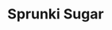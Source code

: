 ---
slug: sprunki-sugar-2729
title: Sprunki Sugar
description: "Sprunki Sugar is an exciting online game. Play for free directly in your browser!"
icon: /images/popular_mods/Sprunki Sugar.png
url: https://wowtbc.net/sprunkin/sprunki-sugar/index.html
previewImage: /images/popular_mods/Sprunki Sugar.png
type: popular mods

# SEO配置
seo:
  title: "Sprunki Sugar - Play Free Online Game | Fun Browser Games"
  description: "Sprunki Sugar - Play this fun online game for free in your browser. No download required!"
  ogImage: "/images/popular_mods/Sprunki Sugar.png"
  keywords: "sprunki-sugar-2729, online game, browser game, free game, popular mods game, play online"

videoUrls:
  - https://www.youtube.com/embed/example1
  - https://www.youtube.com/embed/example2

whyPlay:
  title: "Why Play Sprunki Sugar?"
  items:
    - "Immersive Gameplay: Sprunki Sugar offers an engaging and immersive gaming experience that will keep you entertained for hours"
    - "Challenging Levels: Test your skills with increasingly difficult challenges and obstacles"
    - "Beautiful Graphics: Enjoy stunning visuals and smooth animations that bring the game world to life"
    - "Regular Updates: New content and features are added regularly to keep the game fresh and exciting"
    - "Free to Play: Experience all the fun without spending a penny"
    - "Community Features: Connect with other players, share strategies, and compete for high scores"
    - "Cross-Platform: Play on any device with a web browser, no downloads required"

features:
  title: "Key Features of Sprunki Sugar"
  image: "/images/popular_mods/Sprunki Sugar.png"
  items:
    - "Intuitive Controls: Easy to learn controls make Sprunki Sugar accessible for players of all skill levels"
    - "Multiple Game Modes: Enjoy various gameplay options that provide different challenges and experiences"
    - "Character Customization: Personalize your gaming experience with unique characters and items"
    - "Achievement System: Complete special tasks to earn rewards and recognition"
    - "Leaderboards: Compete with players worldwide and see who can achieve the highest scores"

characteristics:
  title: "Game Characteristics"
  image: "/images/popular_mods/Sprunki Sugar.png"
  items:
    - "Genre: Popular mods game with elements of strategy and skill"
    - "Difficulty: Suitable for both casual gamers and those seeking a challenge"
    - "Play Time: Quick sessions or extended gameplay, depending on your preference"
    - "Art Style: Vibrant and engaging visuals that enhance the gaming experience"
    - "Sound Design: Immersive audio that complements the gameplay perfectly"

info: "Sprunki Sugar is an exciting online game that offers players a unique and engaging gaming experience. With its intuitive controls, stunning visuals, and challenging gameplay, Sprunki Sugar provides hours of entertainment for players of all ages and skill levels. Whether you're looking for a quick gaming session during a break or an extended play session, Sprunki Sugar delivers an immersive experience that will keep you coming back for more. The game features multiple levels of increasing difficulty, ensuring that players are constantly challenged as they progress. With regular updates adding new content and features, Sprunki Sugar remains fresh and exciting, providing endless entertainment options for its growing community of players."

howToPlayIntro: "Welcome to Sprunki Sugar! This guide will walk you through the basics and help you master the game. Whether you're a beginner or looking to improve your skills, these tips and instructions will enhance your gaming experience."

howToPlaySteps:
  - title: "Getting Started"
    description: "Begin your Sprunki Sugar adventure by familiarizing yourself with the controls. Use your keyboard or mouse to navigate through the game interface. The tutorial will guide you through the basic mechanics and help you understand the objectives."
  - title: "Understanding the Objectives"
    description: "In Sprunki Sugar, your main goal is to progress through levels by completing specific objectives. Each level presents unique challenges that require different strategies and approaches."
  - title: "Mastering the Controls"
    description: "Practice using the controls to improve your precision and reaction time. Sprunki Sugar requires quick reflexes and strategic thinking to overcome obstacles and defeat opponents."
  - title: "Utilizing Power-ups"
    description: "Collect power-ups throughout the game to enhance your abilities and overcome difficult challenges. Each power-up offers unique advantages that can be crucial for success."
  - title: "Developing Strategies"
    description: "As you progress in Sprunki Sugar, develop effective strategies for different scenarios. Analyze patterns, anticipate challenges, and adapt your approach to maximize your performance."

faq:
  title: "Frequently Asked Questions about Sprunki Sugar"
  items:
    - question: "Is Sprunki Sugar free to play?"
      answer: "Yes, Sprunki Sugar is completely free to play directly in your web browser. No downloads or purchases are required to enjoy the full game experience."
    - question: "Can I play Sprunki Sugar on mobile devices?"
      answer: "Yes, Sprunki Sugar is optimized for both desktop and mobile play. You can enjoy the game on any device with a web browser and internet connection."
    - question: "Are there any in-game purchases?"
      answer: "While Sprunki Sugar is free to play, there may be optional in-game purchases available for cosmetic items or additional features that don't affect core gameplay."
    - question: "How often is Sprunki Sugar updated?"
      answer: "The developers regularly update Sprunki Sugar with new content, features, and improvements based on player feedback and game performance."
    - question: "Can I play Sprunki Sugar offline?"
      answer: "Currently, Sprunki Sugar requires an internet connection to play as it's a browser-based online game."
    - question: "Is Sprunki Sugar suitable for children?"
      answer: "Yes, Sprunki Sugar is designed to be family-friendly and suitable for players of all ages."
    - question: "How do I report bugs or issues?"
      answer: "If you encounter any problems while playing Sprunki Sugar, you can report them through the game's support page or contact the developers directly through their website."
    - question: "Still Have Questions?"
      answer: "If you have additional questions about Sprunki Sugar that aren't covered in this FAQ, please visit our support center or contact our customer service team for assistance."
---